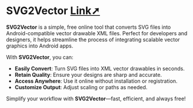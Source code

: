 # SVG2Vector <a href="https://svg2vector.web.app/" target="_blank">Link➚</a>

**SVG2Vector** is a simple, free online tool that converts SVG files into Android-compatible vector drawable XML files. Perfect for developers and designers, it helps streamline the process of integrating scalable vector graphics into Android apps.

With **SVG2Vector**, you can:

- **Easily Convert**: Turn SVG files into XML vector drawables in seconds.
- **Retain Quality**: Ensure your designs are sharp and accurate.
- **Access Anywhere**: Use it online without installation or registration.
- **Customize Output**: Adjust scaling or paths as needed.

Simplify your workflow with **SVG2Vector**—fast, efficient, and always free!
